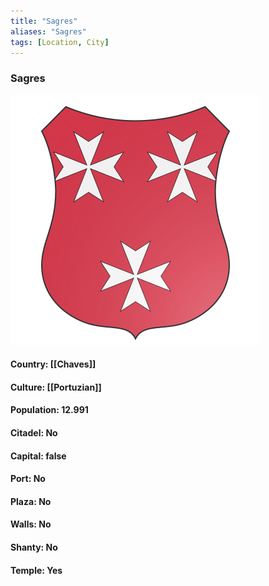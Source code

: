```yaml
---
title: "Sagres"
aliases: "Sagres"
tags: [Location, City]
---
```

### Sagres
![](attachment/5829198cca28a9680a8d3fd47e6c762e.svg)

#### Country: [[Chaves]]

#### Culture: [[Portuzian]]

#### Population: 12.991

#### Citadel: No

#### Capital: false

#### Port: No

#### Plaza: No

#### Walls: No

#### Shanty: No

#### Temple: Yes


